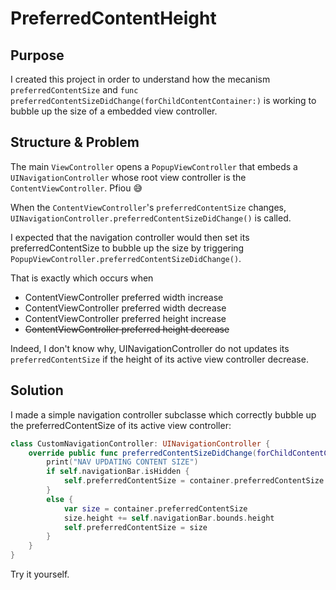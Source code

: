 # PreferredContentHeight

## Purpose 

I created this project in order to understand how the mecanism `preferredContentSize` and `func preferredContentSizeDidChange(forChildContentContainer:)` is working to bubble up the size of a embedded view controller.

## Structure & Problem

The main `ViewController` opens a `PopupViewController` that embeds a `UINavigationController` whose root view controller is the `ContentViewController`. Pfiou 😅

When the `ContentViewController`'s `preferredContentSize` changes, `UINavigationController.preferredContentSizeDidChange()` is called. 

I expected that the navigation controller would then set its preferredContentSize to bubble up the size by triggering `PopupViewController.preferredContentSizeDidChange()`. 

That is exactly which occurs when 

- ContentViewController preferred width increase
- ContentViewController preferred width decrease
- ContentViewController preferred height increase
- ~~ContentViewController preferred height decrease~~

Indeed, I don't know why, UINavigationController do not updates its `preferredContentSize` if the height of its active view controller decrease.

## Solution

I made a simple navigation controller subclasse which correctly bubble up the preferredContentSize of its active view controller: 

```swift
class CustomNavigationController: UINavigationController {
    override public func preferredContentSizeDidChange(forChildContentContainer container: UIContentContainer) {
        print("NAV UPDATING CONTENT SIZE")
        if self.navigationBar.isHidden {
            self.preferredContentSize = container.preferredContentSize
        }
        else {
            var size = container.preferredContentSize
            size.height += self.navigationBar.bounds.height
            self.preferredContentSize = size
        }
    }
}
```

Try it yourself.




